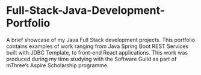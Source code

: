 # Full-Stack-Java-Development-Portfolio
A brief showcase of my Java Full Stack development projects. This portfolio contains examples of work ranging from Java Spring Boot REST Services built with JDBC Template, to front-end React applications. This work was produced during my time studying with the Software Guild as part of mThree’s Aspire Scholarship programme.
